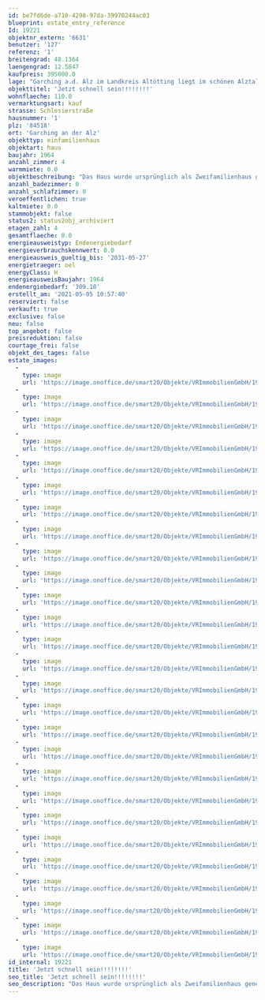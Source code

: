 ```yaml
---
id: be7fd6de-a710-4298-97da-39970244ac03
blueprint: estate_entry_reference
Id: 19221
objektnr_extern: '6631'
benutzer: '127'
referenz: '1'
breitengrad: 48.1364
laengengrad: 12.5847
kaufpreis: 395000.0
lage: "Garching a.d. Alz im Landkreis Altötting liegt im schönen Alztal, 30 km nördlich des Chiemsees und 20 km nördlich des Waginger Sees an der Bundesstraße 299 mit Bahnanschluss nach Mühldorf-München und nach Salzburg. Öffentliche Busverbindungen in die umliegenden Städte bzw. Gemeinden sind vorhanden.\r\n\r\nDie Gemeinde Garching a.d. Alz bietet Ihren Bewohnern ca. 8.500 Einwohnern umfangreiche Einkaufsmöglichkeiten. Außerdem finden Sie hier mehrere Kindertagesstätten, Grund- und Mittelschule sowie Ärzte, Zahnärzte und Apotheken. Für Sport, Kultur und Freizeitangebote ist ebenfalls reichlich gesorgt."
objekttitel: 'Jetzt schnell sein!!!!!!!!'
wohnflaeche: 110.0
vermarktungsart: kauf
strasse: Schlesierstraße
hausnummer: '1'
plz: '84518'
ort: 'Garching an der Alz'
objekttyp: einfamilienhaus
objektart: haus
baujahr: 1964
anzahl_zimmer: 4
warmmiete: 0.0
objektbeschreibung: "Das Haus wurde ursprünglich als Zweifamilienhaus genehmigt, dann aber als Einfamilienhaus genutzt.\r\nEin besonderes Highlight an dem Haus in seiner ruhigen und doch zentralen Lage ist der großzügige, idyllische Garten. \r\n\r\nIm Erdgeschoss erwartet Sie eine großzügige Küche, ein helles und freundliches Wohnzimmer mit angeschlossenem Esszimmer das Bad und ein Gäste-WC.\r\n\r\nIm Obergeschoss selbst gibt es ein Schlafzimmer, zwei Kinderzimmer und ein Gäste-WC.\r\n\r\nDas Haus ist voll unterkellert. Hier befinden sich ein Vorratskeller, der Waschkeller und der Heizraum mit den Öltanks (Ölheizung Bj 2011). \r\n\r\nBitte haben Sie Verständnis, dass nur Anfragen mit vollständiger Adresse, Telefonnummer und E-Mailadresse bearbeitet werden können. \r\nUnsere Beratungsleistung ist für Sie bis zum Abschluss eines Vertrages kostenfrei.\r\n\r\nDas Objekt wird für den Käufer provisionspflichtig direkt vom Verkäufer exklusiv über uns angeboten. Die Vermittlungsprovision beträgt 3,57 % inkl. der gesetzlichen Mehrwertsteuer.\r\n\r\nAlle weiteren Kosten des Kaufs, wie die vergleichsweise noch niedrige Grunderwerbssteuer (3,5%) und Notar- und Gerichtskosten (etwa 1,5%) sind ebenfalls vom Käufer zu bezahlen."
anzahl_badezimmer: 0
anzahl_schlafzimmer: 0
veroeffentlichen: true
kaltmiete: 0.0
stammobjekt: false
status2: status2obj_archiviert
etagen_zahl: 4
gesamtflaeche: 0.0
energieausweistyp: Endenergiebedarf
energieverbrauchskennwert: 0.0
energieausweis_gueltig_bis: '2031-05-27'
energietraeger: oel
energyClass: H
energieausweisBaujahr: 1964
endenergiebedarf: '309.10'
erstellt_am: '2021-05-05 10:57:40'
reserviert: false
verkauft: true
exclusive: false
neu: false
top_angebot: false
preisreduktion: false
courtage_frei: false
objekt_des_tages: false
estate_images:
  -
    type: image
    url: 'https://image.onoffice.de/smart20/Objekte/VRImmobilienGmbH/19221/61995f5d-18f0-4d8a-8650-6757a01b3b85.jpg'
  -
    type: image
    url: 'https://image.onoffice.de/smart20/Objekte/VRImmobilienGmbH/19221/13e44a7f-04ca-4e94-ba22-13b776a0b6b1.jpg'
  -
    type: image
    url: 'https://image.onoffice.de/smart20/Objekte/VRImmobilienGmbH/19221/7c02f624-4094-47cb-b039-7bb93b0ffb3a.jpg'
  -
    type: image
    url: 'https://image.onoffice.de/smart20/Objekte/VRImmobilienGmbH/19221/d1ec3a61-fa84-4f12-9c91-d812cc69028c.jpg'
  -
    type: image
    url: 'https://image.onoffice.de/smart20/Objekte/VRImmobilienGmbH/19221/a12abe07-ffa1-4103-8025-ac2e3372dde4.jpg'
  -
    type: image
    url: 'https://image.onoffice.de/smart20/Objekte/VRImmobilienGmbH/19221/445fc2ae-1416-43aa-8be5-ded3ecfab1bc.jpg'
  -
    type: image
    url: 'https://image.onoffice.de/smart20/Objekte/VRImmobilienGmbH/19221/b488543e-9712-437d-8793-b890881ebdd8.jpg'
  -
    type: image
    url: 'https://image.onoffice.de/smart20/Objekte/VRImmobilienGmbH/19221/435903e7-578d-46d1-a862-3690fdfbfede.jpg'
  -
    type: image
    url: 'https://image.onoffice.de/smart20/Objekte/VRImmobilienGmbH/19221/5b3ad1f9-0c93-4fa1-a6f4-965fda1615f0.jpg'
  -
    type: image
    url: 'https://image.onoffice.de/smart20/Objekte/VRImmobilienGmbH/19221/a1c8f7c3-fd67-4f67-a304-f4d80f575724.jpg'
  -
    type: image
    url: 'https://image.onoffice.de/smart20/Objekte/VRImmobilienGmbH/19221/402b246a-eb7e-4980-b828-3a7d0a39938a.jpg'
  -
    type: image
    url: 'https://image.onoffice.de/smart20/Objekte/VRImmobilienGmbH/19221/3dabf61e-726b-4401-9da2-13c25abb1712.jpg'
  -
    type: image
    url: 'https://image.onoffice.de/smart20/Objekte/VRImmobilienGmbH/19221/42bf89dd-e5d2-4693-8e21-1eaf3391ee7e.jpg'
  -
    type: image
    url: 'https://image.onoffice.de/smart20/Objekte/VRImmobilienGmbH/19221/6ed56c1c-0513-40aa-b25a-263b397e73ab.jpg'
  -
    type: image
    url: 'https://image.onoffice.de/smart20/Objekte/VRImmobilienGmbH/19221/dcdbb31a-680d-45d0-981f-2b5bf319aa28.jpg'
  -
    type: image
    url: 'https://image.onoffice.de/smart20/Objekte/VRImmobilienGmbH/19221/a211b6b4-7d31-419c-90e7-ddf2c59c8188.jpg'
  -
    type: image
    url: 'https://image.onoffice.de/smart20/Objekte/VRImmobilienGmbH/19221/b864d068-bb3f-40f1-a554-d53609717f91.jpg'
  -
    type: image
    url: 'https://image.onoffice.de/smart20/Objekte/VRImmobilienGmbH/19221/cf1e75c5-de83-4222-bf03-61e14e89dcfb.jpg'
  -
    type: image
    url: 'https://image.onoffice.de/smart20/Objekte/VRImmobilienGmbH/19221/819ce5f6-5a19-4d1f-99c9-e0071f131c54.jpg'
  -
    type: image
    url: 'https://image.onoffice.de/smart20/Objekte/VRImmobilienGmbH/19221/a2fbd39c-c095-40be-986c-dc7f68a1b7d1.jpg'
  -
    type: image
    url: 'https://image.onoffice.de/smart20/Objekte/VRImmobilienGmbH/19221/75a4a2a2-be6d-4632-88a9-f761bf1aa3da.jpg'
  -
    type: image
    url: 'https://image.onoffice.de/smart20/Objekte/VRImmobilienGmbH/19221/dfab7206-c90d-4c9a-9f99-f5ae21afee36.jpg'
  -
    type: image
    url: 'https://image.onoffice.de/smart20/Objekte/VRImmobilienGmbH/19221/f47549fb-c731-40b6-8edf-72e723b68a78.jpg'
  -
    type: image
    url: 'https://image.onoffice.de/smart20/Objekte/VRImmobilienGmbH/19221/e9107f21-035a-47d3-bf67-ac6b41005889.jpg'
  -
    type: image
    url: 'https://image.onoffice.de/smart20/Objekte/VRImmobilienGmbH/19221/33b58ff1-cd5c-44ed-a9c5-5f063c0ac400.jpg'
  -
    type: image
    url: 'https://image.onoffice.de/smart20/Objekte/VRImmobilienGmbH/19221/5eee0edf-8f55-48cc-b704-59ac2da97663.jpg'
  -
    type: image
    url: 'https://image.onoffice.de/smart20/Objekte/VRImmobilienGmbH/19221/b5d88e80-ff60-4df5-a267-0bac6fe3b5b7.jpg'
id_internal: 19221
title: 'Jetzt schnell sein!!!!!!!!'
seo_title: 'Jetzt schnell sein!!!!!!!!'
seo_description: "Das Haus wurde ursprünglich als Zweifamilienhaus genehmigt, dann aber als Einfamilienhaus genutzt.\r\nEin besonderes Highlight an dem Haus in seiner ruhigen und "
---
```

